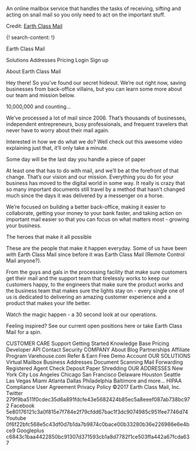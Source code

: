 
An online mailbox service that handles the tasks of receiving, sifting and acting on snail mail so you only need to act on the important stuff. 

Credit: [Earth Class Mail](https://www.earthclassmail.com/)

{! search-content: !}

Earth Class Mail

Solutions Addresses Pricing Login Sign up


About Earth Class Mail

Hey there! So you’ve found our secret hideout. We’re out right now, saving businesses from back-office villains, but you can learn some more about our team and mission below.

10,000,000 and counting…

We’ve processed a lot of mail since 2006. That’s thousands of businesses, independent entrepreneurs, busy professionals, and frequent travelers that never have to worry about their mail again.

Interested in how we do what we do? Well check out this awesome video explaining just that, it’ll only take a minute.



Some day will be the last day you handle a piece of paper

At least one that has to do with mail, and we’ll be at the forefront of that change. That’s our vision and our mission. Everything you do for your business has moved to the digital world in some way. It really is crazy that so many important documents still travel by a method that hasn’t changed much since the days it was delivered by a messenger on a horse.

We’re focused on building a better back-office, making it easier to collaborate, getting your money to your bank faster, and taking action on important mail easier so that you can focus on what matters most - growing your business.


The heroes that make it all possible

These are the people that make it happen everyday. Some of us have been with Earth Class Mail since before it was Earth Class Mail (Remote Control Mail anyone?).

From the guys and gals in the processing facility that make sure customers get their mail and the support team that tirelessly works to keep our customers happy, to the engineers that make sure the product works and the business team that makes sure the lights stay on - every single one of us is dedicated to delivering an amazing customer experience and a product that makes your life better.

Watch the magic happen - a 30 second look at our operations.


Feeling inspired?
See our current open positions here or take Earth Class Mail for a spin.

CUSTOMER CARE
Support
Getting Started
Knowledge Base
Pricing
Developer API
Contact
Security
COMPANY
About
Blog
Partnerships
Affiliate Program
Varehouse.com
Refer & Earn
Free Demo Account
OUR SOLUTIONS
Virtual Mailbox
Business Addresses
Document Scanning
Mail Forwarding
Registered Agent
Check Deposit
Paper Shredding
OUR ADDRESSES
New York City
Los Angeles
Chicago
San Francisco
Delaware
Houston
Seattle
Las Vegas
Miami
Atlanta
Dallas
Philadelphia
Baltimore
and more…
HIPAA Compliance User Agreement Privacy Policy
©2017 Earth Class Mail, Inc. Twitter 279f9ba511f0cdec35d6a891fdcfe43e5682424b85ec5a8eeef087ab738bc972 Facebook 5e80176121c3a0f815e7f784e2f79cfdd67bac1f3dc9074985c951fee7746d74 Youtube 0f6f22bfc568e5c43df0d7b1da7b9874c0bace00b33280b36e226986e6e4bce9 Googleplus c6843c1baa4422850bc91307d371593cb1a8d7782f1ce503ffa442a67fcda637
